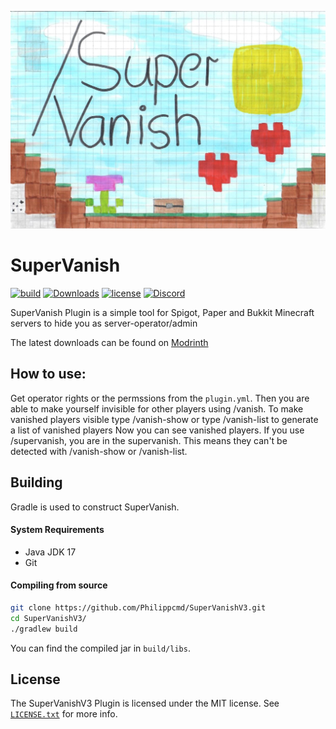 ![](https://raw.githubusercontent.com/Philippcmd/SuperVanishV3/refs/heads/master/super-vanish_icon.png "Banner")
# SuperVanish

[![build](https://img.shields.io/github/actions/workflow/status/PhilippCMD/SuperVanishV3/gradle.yml)](https://github.com/Philippcmd/SuperVanishV3/actions)
[![Downloads](https://img.shields.io/modrinth/dt/rabHya7R)](https://modrinth.com/plugin/supervanish/versions)
[![license](https://img.shields.io/github/license/PhilippCMD/Supervanishv3)](https://raw.githubusercontent.com/Philippcmd/SuperVanishV3/refs/heads/master/LICENSE.txt)
[![Discord](https://img.shields.io/discord/1221168987585642586?style=flat&logo=discord&label=discord)](https://discord.com/invite/rxgC2BZT64)

SuperVanish Plugin is a simple tool for Spigot, Paper and Bukkit Minecraft servers to hide you as server-operator/admin

The latest downloads can be found on [Modrinth](https://modrinth.com/plugin/supervanish/versions) 

## How to use:

Get operator rights or the permssions from the `plugin.yml`. Then you are able to make yourself invisible for other players using /vanish. To make vanished players visible type /vanish-show or type /vanish-list to generate a list of vanished players Now you can see vanished players. If you use /supervanish, you are in the supervanish. This means they can't be detected with /vanish-show or /vanish-list.



## Building
Gradle is used to construct SuperVanish.

#### System Requirements
* Java JDK 17 
* Git

#### Compiling from source
```sh
git clone https://github.com/Philippcmd/SuperVanishV3.git
cd SuperVanishV3/
./gradlew build
```

You can find the compiled jar in `build/libs`.


## License
The SuperVanishV3 Plugin is licensed under the MIT license. See [`LICENSE.txt`](https://github.com/Philippcmd/SuperVanishV3/blob/master/LICENSE.txt) for more info.
